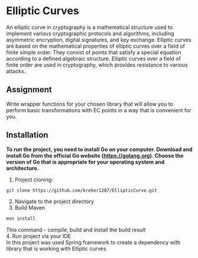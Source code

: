 # Elliptic Curves
An elliptic curve in cryptography is a mathematical structure used to implement various cryptographic protocols and algorithms, including asymmetric encryption, digital signatures, and key exchange. Elliptic curves are based on the mathematical properties of elliptic curves over a field of finite simple order. They consist of points that satisfy a special equation according to a defined algebraic structure. Elliptic curves over a field of finite order are used in cryptography, which provides resistance to various attacks.

## Assignment
Write wrapper functions for your chosen library that will allow you to perform basic transformations with EC points in a way that is convenient for you.

## Installation
**To run the project, you need to install Go on your computer. Download and install Go from the official Go website (https://golang.org). Choose the version of Go that is appropriate for your operating system and architecture.**

1. Project cloning:
```bash
git clone https://github.com/kreker1207/EllipticCurve.git
```
2. Navigate to the project directory
3. Build Maven
```bash
mvn install
```
This command - compile, build and install the build result<br>
4. Run project via your IDE<br>
In this project was used Spring framework to create a dependency with library that is working with Elliptic curves
